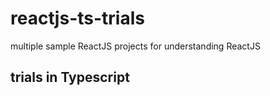 # reactjs-ts-trials
multiple sample ReactJS projects for understanding ReactJS
## trials in Typescript
